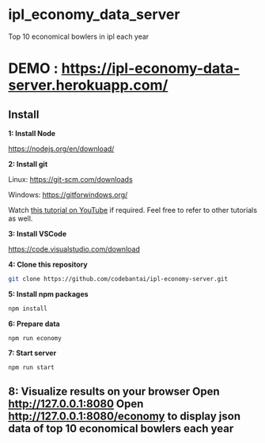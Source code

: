 # ipl_economy_data_server
Top 10 economical bowlers in ipl each year
# DEMO : https://ipl-economy-data-server.herokuapp.com/

## Install

**1: Install Node**

https://nodejs.org/en/download/

**2: Install git**

Linux: https://git-scm.com/downloads

Windows: https://gitforwindows.org/

Watch [this tutorial on YouTube](https://www.youtube.com/watch?v=rWboGsc6CqI) if required. Feel free to refer to other tutorials as well.

**3: Install VSCode**

https://code.visualstudio.com/download

**4: Clone this repository**

```sh
git clone https://github.com/codebantai/ipl-economy-server.git
```

**5: Install npm packages**

```sh
npm install
```

**6: Prepare data**

```
npm run economy
```

**7: Start server**

```
npm run start
```

**8: Visualize results on your browser**
Open http://127.0.0.1:8080
Open http://127.0.0.1:8080/economy to display json data of top 10 economical bowlers each year
---
